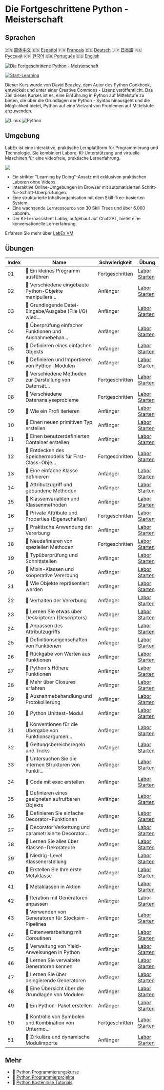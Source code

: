# Die Fortgeschrittene Python - Meisterschaft

## Sprachen

🇨🇳 [简体中文](README_zh.md) 🇪🇸 [Español](README_es.md) 🇫🇷 [Français](README_fr.md) 🇩🇪 [Deutsch](README_de.md) 🇯🇵 [日本語](README_ja.md) 🇷🇺 [Русский](README_ru.md) 🇰🇷 [한국어](README_ko.md) 🇧🇷 [Português](README_pt.md) 🇺🇸 [English](README.md) 

[![Die Fortgeschrittene Python - Meisterschaft](https://cover-creator.labex.io/the-advanced-python-mastery.png?lang=de)](https://labex.io/de/courses/the-advanced-python-mastery)

[![Start-Learning](https://img.shields.io/badge/Start-Learning-whitesmoke?style=for-the-badge)](https://labex.io/de/courses/the-advanced-python-mastery)

Dieser Kurs wurde von David Beazley, dem Autor des Python Cookbook, entwickelt und unter einer Creative Commons - Lizenz veröffentlicht. Das Ziel dieses Kurses ist es, eine Einführung in Python auf Mittelstufe zu bieten, die über die Grundlagen der Python - Syntax hinausgeht und die Möglichkeit bietet, Python auf eine Vielzahl von Problemen auf Mittelstufe anzuwenden.

![Linux](https://img.shields.io/badge/Linux-whitesmoke?style=for-the-badge&logo=linux)
![Python](https://img.shields.io/badge/Python-whitesmoke?style=for-the-badge&logo=python)


## Umgebung

LabEx ist eine interaktive, praktische Lernplattform für Programmierung und Technologie. Sie kombiniert Labore, KI-Unterstützung und virtuelle Maschinen für eine videofreie, praktische Lernerfahrung.

![](https://tutorial-screenshot.getvm.io/images/vm-1725247253.png)

- Ein strikter "Learning by Doing"-Ansatz mit exklusiven praktischen Laboren ohne Videos.
- Interaktive Online-Umgebungen im Browser mit automatisierten Schritt-für-Schritt-Überprüfungen.
- Eine strukturierte Inhaltsorganisation mit dem Skill-Tree-basierten System.
- Eine wachsende Lernressource von 30 Skill Trees und über 6.000 Laboren.
- Der KI-Lernassistent Labby, aufgebaut auf ChatGPT, bietet eine konversationelle Lernerfahrung.

Erfahren Sie mehr über [LabEx VM](https://support.labex.io/using-labex/virtual-machine).

## Übungen

|   Index | Name                                                     | Schwierigkeit   | Übung                                                                                                                                       |
|---------|----------------------------------------------------------|-----------------|---------------------------------------------------------------------------------------------------------------------------------------------|
|      01 | 📖 Ein kleines Programm ausführen                        | Fortgeschritten | <a target='_blank' href='https://labex.io/de/tutorials/python-run-a-small-program-132390'>Labor Starten</a>                                 |
|      02 | 📖 Verschiedene eingebaute Python-Objekte manipuliere... | Anfänger        | <a target='_blank' href='https://labex.io/de/tutorials/python-manipulate-various-built-in-python-objects-132391'>Labor Starten</a>          |
|      03 | 📖 Grundlegende Datei-Eingabe/Ausgabe (File I/O) wied... | Anfänger        | <a target='_blank' href='https://labex.io/de/tutorials/python-review-basic-file-i-o-132392'>Labor Starten</a>                               |
|      04 | 📖 Überprüfung einfacher Funktionen und Ausnahmebehan... | Anfänger        | <a target='_blank' href='https://labex.io/de/tutorials/python-review-simple-functions-exception-handling-132393'>Labor Starten</a>          |
|      05 | 📖 Definieren eines einfachen Objekts                    | Anfänger        | <a target='_blank' href='https://labex.io/de/tutorials/python-define-a-simple-object-132394'>Labor Starten</a>                              |
|      06 | 📖 Definieren und Importieren von Python-Modulen         | Anfänger        | <a target='_blank' href='https://labex.io/de/tutorials/python-defining-and-importing-python-modules-132395'>Labor Starten</a>               |
|      07 | 📖 Verschiedene Methoden zur Darstellung von Datensät... | Fortgeschritten | <a target='_blank' href='https://labex.io/de/tutorials/python-different-ways-of-representing-records-132428'>Labor Starten</a>              |
|      08 | 📖 Verschiedene Datenanalyseprobleme                     | Fortgeschritten | <a target='_blank' href='https://labex.io/de/tutorials/python-various-data-analysis-problems-132438'>Labor Starten</a>                      |
|      09 | 📖 Wie ein Profi iterieren                               | Anfänger        | <a target='_blank' href='https://labex.io/de/tutorials/python-iterate-like-a-pro-132442'>Labor Starten</a>                                  |
|      10 | 📖 Einen neuen primitiven Typ erstellen                  | Anfänger        | <a target='_blank' href='https://labex.io/de/tutorials/python-make-a-new-primitive-type-132443'>Labor Starten</a>                           |
|      11 | 📖 Einen benutzerdefinierten Container erstellen         | Anfänger        | <a target='_blank' href='https://labex.io/de/tutorials/python-make-a-custom-container-132444'>Labor Starten</a>                             |
|      12 | 📖 Entdecken des Speichermodells für First-Class-Obje... | Fortgeschritten | <a target='_blank' href='https://labex.io/de/tutorials/python-exploring-python-s-first-class-objects-memory-model-132489'>Labor Starten</a> |
|      13 | 📖 Eine einfache Klasse definieren                       | Anfänger        | <a target='_blank' href='https://labex.io/de/tutorials/python-define-a-simple-class-132490'>Labor Starten</a>                               |
|      14 | 📖 Attributzugriff und gebundene Methoden                | Anfänger        | <a target='_blank' href='https://labex.io/de/tutorials/python-attribute-access-and-bound-methods-132491'>Labor Starten</a>                  |
|      15 | 📖 Klassenvariablen und Klassenmethoden                  | Anfänger        | <a target='_blank' href='https://labex.io/de/tutorials/python-class-variables-and-class-methods-132493'>Labor Starten</a>                   |
|      16 | 📖 Private Attribute und Properties (Eigenschaften)      | Fortgeschritten | <a target='_blank' href='https://labex.io/de/tutorials/python-private-attributes-and-properties-132494'>Labor Starten</a>                   |
|      17 | 📖 Praktische Anwendung der Vererbung                    | Anfänger        | <a target='_blank' href='https://labex.io/de/tutorials/python-practical-use-of-inheritance-132495'>Labor Starten</a>                        |
|      18 | 📖 Neudefinieren von speziellen Methoden                 | Fortgeschritten | <a target='_blank' href='https://labex.io/de/tutorials/python-redefining-special-methods-132496'>Labor Starten</a>                          |
|      19 | 📖 Typüberprüfung und Schnittstellen                     | Anfänger        | <a target='_blank' href='https://labex.io/de/tutorials/python-type-checking-and-interfaces-132497'>Labor Starten</a>                        |
|      20 | 📖 Mixin-Klassen und kooperative Vererbung               | Anfänger        | <a target='_blank' href='https://labex.io/de/tutorials/python-mixin-classes-and-cooperative-inheritance-132498'>Labor Starten</a>           |
|      21 | 📖 Wie Objekte repräsentiert werden                      | Anfänger        | <a target='_blank' href='https://labex.io/de/tutorials/python-how-objects-are-represented-132499'>Labor Starten</a>                         |
|      22 | 📖 Verhalten der Vererbung                               | Anfänger        | <a target='_blank' href='https://labex.io/de/tutorials/python-behavior-of-inheritance-132500'>Labor Starten</a>                             |
|      23 | 📖 Lernen Sie etwas über Deskriptoren (Descriptors)      | Anfänger        | <a target='_blank' href='https://labex.io/de/tutorials/python-learn-about-descriptors-132501'>Labor Starten</a>                             |
|      24 | 📖 Anpassen des Attributzugriffs                         | Anfänger        | <a target='_blank' href='https://labex.io/de/tutorials/python-customizing-attribute-access-132502'>Labor Starten</a>                        |
|      25 | 📖 Definitionseigenschaften von Funktionen               | Anfänger        | <a target='_blank' href='https://labex.io/de/tutorials/python-definitional-aspects-of-functions-132503'>Labor Starten</a>                   |
|      26 | 📖 Rückgabe von Werten aus Funktionen                    | Anfänger        | <a target='_blank' href='https://labex.io/de/tutorials/python-returning-values-from-functions-132504'>Labor Starten</a>                     |
|      27 | 📖 Python's Höhere Funktionen                            | Anfänger        | <a target='_blank' href='https://labex.io/de/tutorials/python-python-s-higher-functions-132505'>Labor Starten</a>                           |
|      28 | 📖 Mehr über Closures erfahren                           | Anfänger        | <a target='_blank' href='https://labex.io/de/tutorials/python-learn-more-about-closures-132506'>Labor Starten</a>                           |
|      29 | 📖 Ausnahmebehandlung und Protokollierung                | Anfänger        | <a target='_blank' href='https://labex.io/de/tutorials/python-exception-handling-and-logging-132507'>Labor Starten</a>                      |
|      30 | 📖 Python Unittest-Modul                                 | Anfänger        | <a target='_blank' href='https://labex.io/de/tutorials/python-python-unittest-module-132508'>Labor Starten</a>                              |
|      31 | 📖 Konventionen für die Übergabe von Funktionsargumen... | Anfänger        | <a target='_blank' href='https://labex.io/de/tutorials/python-function-argument-passing-conventions-132509'>Labor Starten</a>               |
|      32 | 📖 Geltungsbereichsregeln und Tricks                     | Anfänger        | <a target='_blank' href='https://labex.io/de/tutorials/python-scoping-rules-and-tricks-132510'>Labor Starten</a>                            |
|      33 | 📖 Untersuchen Sie die internen Strukturen von Funkti... | Anfänger        | <a target='_blank' href='https://labex.io/de/tutorials/python-inspect-the-internals-of-functions-132511'>Labor Starten</a>                  |
|      34 | 📖 Code mit exec erstellen                               | Anfänger        | <a target='_blank' href='https://labex.io/de/tutorials/python-create-code-with-exec-132512'>Labor Starten</a>                               |
|      35 | 📖 Definieren eines geeigneten aufrufbaren Objekts       | Anfänger        | <a target='_blank' href='https://labex.io/de/tutorials/python-define-a-proper-callable-object-132513'>Labor Starten</a>                     |
|      36 | 📖 Definieren Sie einfache Decorator-Funktionen          | Anfänger        | <a target='_blank' href='https://labex.io/de/tutorials/python-define-a-simple-decorator-functions-132514'>Labor Starten</a>                 |
|      37 | 📖 Decorator Verkettung und parametrisierte Decorator... | Anfänger        | <a target='_blank' href='https://labex.io/de/tutorials/python-decorator-chaining-and-parameterized-decorators-132515'>Labor Starten</a>     |
|      38 | 📖 Lernen Sie alles über Klassen-Dekorateure             | Anfänger        | <a target='_blank' href='https://labex.io/de/tutorials/python-learn-about-class-decorators-132516'>Labor Starten</a>                        |
|      39 | 📖 Niedrig-Level Klassenerstellung                       | Anfänger        | <a target='_blank' href='https://labex.io/de/tutorials/python-low-level-of-class-creation-132517'>Labor Starten</a>                         |
|      40 | 📖 Erstellen Sie Ihre erste Metaklasse                   | Anfänger        | <a target='_blank' href='https://labex.io/de/tutorials/python-create-your-first-metaclass-132519'>Labor Starten</a>                         |
|      41 | 📖 Metaklassen in Aktion                                 | Anfänger        | <a target='_blank' href='https://labex.io/de/tutorials/python-metaclasses-in-action-132521'>Labor Starten</a>                               |
|      42 | 📖 Iteration mit Generatoren anpassen                    | Anfänger        | <a target='_blank' href='https://labex.io/de/tutorials/python-customize-iteration-using-generators-132522'>Labor Starten</a>                |
|      43 | 📖 Verwenden von Generatoren für Stocksim - Pipelines    | Anfänger        | <a target='_blank' href='https://labex.io/de/tutorials/python-utilize-generators-for-stocksim-pipelines-132523'>Labor Starten</a>           |
|      44 | 📖 Datenverarbeitung mit Coroutinen                      | Anfänger        | <a target='_blank' href='https://labex.io/de/tutorials/python-coroutine-powered-data-processing-132524'>Labor Starten</a>                   |
|      45 | 📖 Verwaltung von Yield-Anweisungen in Python            | Anfänger        | <a target='_blank' href='https://labex.io/de/tutorials/python-yield-statement-management-in-python-132525'>Labor Starten</a>                |
|      46 | 📖 Lernen Sie verwaltete Generatoren kennen              | Anfänger        | <a target='_blank' href='https://labex.io/de/tutorials/python-learn-about-managed-generators-132526'>Labor Starten</a>                      |
|      47 | 📖 Lernen Sie über delegierende Generatoren              | Anfänger        | <a target='_blank' href='https://labex.io/de/tutorials/python-learn-about-delegating-generators-132527'>Labor Starten</a>                   |
|      48 | 📖 Eine Übersicht über die Grundlagen von Modulen        | Anfänger        | <a target='_blank' href='https://labex.io/de/tutorials/python-a-review-of-module-basics-132528'>Labor Starten</a>                           |
|      49 | 📖 Ein Python-Paket erstellen                            | Anfänger        | <a target='_blank' href='https://labex.io/de/tutorials/python-create-a-python-package-132529'>Labor Starten</a>                             |
|      50 | 📖 Kontrolle von Symbolen und Kombination von Untermo... | Fortgeschritten | <a target='_blank' href='https://labex.io/de/tutorials/python-controlling-symbols-and-combining-submodules-132530'>Labor Starten</a>        |
|      51 | 📖 Zirkuläre und dynamische Modulimporte                 | Anfänger        | <a target='_blank' href='https://labex.io/de/tutorials/python-circular-and-dynamic-module-imports-132531'>Labor Starten</a>                 |

## Mehr

- 🔗 [Python Programmierungskurse](https://github.com/labex-labs/awesome-programming-courses)
- 🔗 [Python Programmierprojekte](https://github.com/labex-labs/awesome-programming-projects)
- 🔗 [Python Kostenlose Tutorials](https://github.com/labex-labs/python-free-tutorials)


